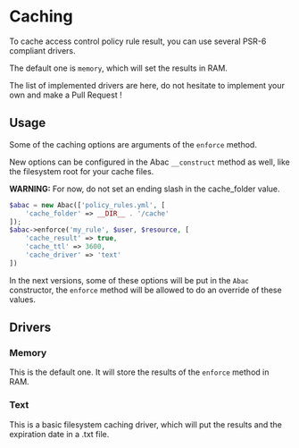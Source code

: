Caching
=======

To cache access control policy rule result, you can use several PSR-6 compliant drivers.

The default one is ``memory``, which will set the results in RAM.

The list of implemented drivers are here, do not hesitate to implement your own and make a Pull Request !

Usage
-------

Some of the caching options are arguments of the ```enforce``` method.

New options can be configured in the Abac ```__construct``` method as well, like the filesystem root for your cache files.

**WARNING:** For now, do not set an ending slash in the cache_folder value.

```php
$abac = new Abac(['policy_rules.yml', [
    'cache_folder' => __DIR__ . '/cache'
]);
$abac->enforce('my_rule', $user, $resource, [
    'cache_result' => true,
    'cache_ttl' => 3600,
    'cache_driver' => 'text'
])
```

In the next versions, some of these options will be put in the ``Abac`` constructor, the ``enforce`` method will be allowed to do an override of these values.

Drivers
-------

### Memory

This is the default one. It will store the results of the ```enforce``` method in RAM.

### Text

This is a basic filesystem caching driver, which will put the results and the expiration date in a .txt file.
